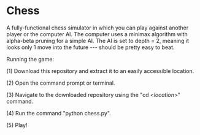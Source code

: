 # Chess
A fully-functional chess simulator in which you can play against another player or the computer AI. The computer uses a minimax algorithm with alpha-beta pruning for a simple AI. The AI is set to depth = 2, meaning it looks only 1 move into the future --- should be pretty easy to beat.

Running the game: 

(1) Download this repository and extract it to an easily accessible location.

(2) Open the command prompt or terminal. 

(3) Navigate to the downloaded repository using the "cd <*location*>" command.

(4) Run the command "python chess.py".

(5) Play!
